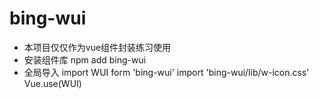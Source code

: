 # bing-wui

- 本项目仅仅作为vue组件封装练习使用
- 安装组件库 npm add bing-wui
- 全局导入 import WUI form 'bing-wui' 
  import 'bing-wui/lib/w-icon.css'
  Vue.use(WUI)
